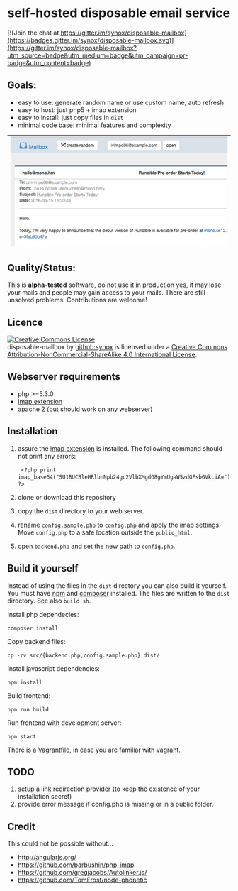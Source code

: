 # self-hosted disposable email service

[![Join the chat at https://gitter.im/synox/disposable-mailbox](https://badges.gitter.im/synox/disposable-mailbox.svg)](https://gitter.im/synox/disposable-mailbox?utm_source=badge&utm_medium=badge&utm_campaign=pr-badge&utm_content=badge)

## Goals:
 * easy to use: generate random name or use custom name, auto refresh
 * easy to host: just php5 + imap extension
 * easy to install: just copy files in `dist`
 * minimal code base: minimal features and complexity

| ![Screenshot](screenshot.png)        | 
| ------------- | 


## Quality/Status:
This is **alpha-tested** software, do not use it in production yes, it may lose your mails and people may gain access to your mails. There are still unsolved problems. Contributions are welcome!

## Licence
<a rel="license" href="http://creativecommons.org/licenses/by-nc-sa/4.0/"><img alt="Creative Commons License" style="border-width:0" src="https://i.creativecommons.org/l/by-nc-sa/4.0/88x31.png" /></a><br /><span xmlns:dct="http://purl.org/dc/terms/" property="dct:title">disposable-mailbox</span> by <a xmlns:cc="http://creativecommons.org/ns#" href="https://github.com/synox/disposable-mailbox" property="cc:attributionName" rel="cc:attributionURL">github:synox</a> is licensed under a <a rel="license" href="http://creativecommons.org/licenses/by-nc-sa/4.0/">Creative Commons Attribution-NonCommercial-ShareAlike 4.0 International License</a>.

## Webserver requirements

* php >=5.3.0
* [imap extension](http://php.net/manual/book.imap.php)
* apache 2 (but should work on any webserver)

## Installation

1. assure the [imap extension](http://php.net/manual/book.imap.php) is installed. The following command should not print any errors:

        <?php print imap_base64("SU1BUCBleHRlbnNpb24gc2VlbXMgdG8gYmUgaW5zdGFsbGVkLiA="); ?>

2. clone or download this repository
3. copy the `dist` directory to your web server.
4. rename `config.sample.php` to `config.php` and apply the imap settings. Move `config.php` to a safe location outside the `public_html`.
5. open `backend.php` and set the new path to `config.php`.


## Build it yourself
Instead of using the files in the `dist` directory you can also build it yourself. You must have [npm](https://docs.npmjs.com/cli/install) and [composer](https://getcomposer.org/download/) installed.
The files are written to the `dist` directory. See also `build.sh`.


Install php dependecies:

    composer install

Copy backend files:

    cp -rv src/{backend.php,config.sample.php} dist/

Install javascript dependencies:

    npm install

Build frontend:

    npm run build
    
Run frontend with development server: 

    npm start


There is a [Vagrantfile](Vagrantfile), in case you are familiar  with [vagrant](https://www.vagrantup.com/).

## TODO
 1. setup a link redirection provider (to keep the existence of your installation secret)
 2. provide error message if config.php is missing or in a public folder. 
 
## Credit

This could not be possible without...

 * http://angularjs.org/
 * https://github.com/barbushin/php-imap
 * https://github.com/gregjacobs/Autolinker.js/
 * https://github.com/TomFrost/node-phonetic